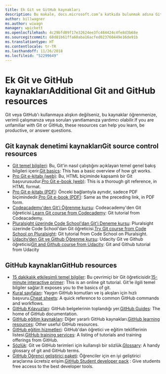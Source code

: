 ```yaml
---
title: Ek Git ve GitHub kaynakları
description: Bu makale, docs.microsoft.com’a katkıda bulunmak adına Git ve GitHub öğrenimi için önerilen kaynakları listeler.
author: billwagner
ms.author: wiwagn
manager: wpickett
ms.openlocfilehash: 4c29bfd09f17e32624ee3fc484424c4fe8d3b68e
ms.sourcegitcommit: 68d81b61ffa60aba16acfed023760449e16de91b
ms.translationtype: HT
ms.contentlocale: tr-TR
ms.lasthandoff: 11/26/2018
ms.locfileid: "52299649"
---
```

# <a name="additional-git-and-github-resources"></a><span data-ttu-id="5755d-103">Ek Git ve GitHub kaynakları</span><span class="sxs-lookup"><span data-stu-id="5755d-103">Additional Git and GitHub resources</span></span>

<span data-ttu-id="5755d-104">Git veya GitHub'ı kullanmaya alışkın değilseniz, bu kaynaklar öğrenmenize, verimli çalışmanıza veya soruları yanıtlamanıza yardımcı olabilir.</span><span class="sxs-lookup"><span data-stu-id="5755d-104">If you are unfamiliar with Git or GitHub, these resources can help you learn, be productive, or answer questions.</span></span>

## <a name="git-source-control-resources"></a><span data-ttu-id="5755d-105">Git kaynak denetimi kaynakları</span><span class="sxs-lookup"><span data-stu-id="5755d-105">Git source control resources</span></span>

- <span data-ttu-id="5755d-106">[Git temel bilgileri](https://go.microsoft.com/fwlink/?linkid=853939): Bu, Git'in nasıl çalıştığını açıklayan temel genel bakış bilgileri içerir.</span><span class="sxs-lookup"><span data-stu-id="5755d-106">[Git basics](https://go.microsoft.com/fwlink/?linkid=853939): This has a basic overview of how git works.</span></span>
- <span data-ttu-id="5755d-107">[Pro Git e-kitabı (web)](https://go.microsoft.com/fwlink/?linkid=853940): Bu, HTML biçiminde kapsamlı bir Git başvurusudur.</span><span class="sxs-lookup"><span data-stu-id="5755d-107">[Pro Git e-book (web)](https://go.microsoft.com/fwlink/?linkid=853940): This is a thorough git reference, in HTML format.</span></span>
- <span data-ttu-id="5755d-108">[Pro Git e-kitabı (PDF)](https://progit2.s3.amazonaws.com/en/2016-03-22-f3531/progit-en.1084.pdf): Önceki bağlantıyla aynıdır, sadece PDF biçimindedir.</span><span class="sxs-lookup"><span data-stu-id="5755d-108">[Pro Git e-book (PDF)](https://progit2.s3.amazonaws.com/en/2016-03-22-f3531/progit-en.1084.pdf): Same as the preceding link, in PDF form.</span></span>
- <span data-ttu-id="5755d-109">[Codeacademy'den Git'i Öğrenme kursu](https://www.codecademy.com/learn/learn-git): Codeacademy'den Git öğreticisi.</span><span class="sxs-lookup"><span data-stu-id="5755d-109">[Learn Git course from Codecademy](https://www.codecademy.com/learn/learn-git): Git tutorial from Codeacademy.</span></span>
- <span data-ttu-id="5755d-110">[Pluralsight üzerinde Code School'dan Git'i Deneme kursu](https://www.pluralsight.com/courses/code-school-git-real): Pluralsight üzerinde Code School'dan Git öğreticisi.</span><span class="sxs-lookup"><span data-stu-id="5755d-110">[Try Git course from Code School on Pluralsight](https://www.pluralsight.com/courses/code-school-git-real): Git tutorial from Code School on Pluralsight.</span></span>
- <span data-ttu-id="5755d-111">[Udacity’den Git ve Github Öğrenme kursu](https://www.udacity.com/course/how-to-use-git-and-github--ud775): Udacity Git ve Github öğreticisi</span><span class="sxs-lookup"><span data-stu-id="5755d-111">[Git and Github course from Udacity](https://www.udacity.com/course/how-to-use-git-and-github--ud775): Git and Github tutorial from Udacity</span></span>

## <a name="github-resources"></a><span data-ttu-id="5755d-112">GitHub kaynakları</span><span class="sxs-lookup"><span data-stu-id="5755d-112">GitHub resources</span></span>

- <span data-ttu-id="5755d-113">[15 dakikalık etkileşimli temel bilgiler](https://try.github.io/): Bu çevrimiçi bir Git öğreticisidir.</span><span class="sxs-lookup"><span data-stu-id="5755d-113">[15-minute interactive primer](https://try.github.io/): This is an online git tutorial.</span></span> <span data-ttu-id="5755d-114">Git'le ilgili temel bilgiler sağlar.</span><span class="sxs-lookup"><span data-stu-id="5755d-114">It exposes you to the basics of git.</span></span>
- <span data-ttu-id="5755d-115">[Kural sayfaları](https://go.microsoft.com/fwlink/?linkid=853941): Yaygın GitHub komutları ve iş akışları için hızlı başvuru.</span><span class="sxs-lookup"><span data-stu-id="5755d-115">[Cheat sheets](https://go.microsoft.com/fwlink/?linkid=853941): A quick reference to common GitHub commands and workflows.</span></span>
- <span data-ttu-id="5755d-116">[GitHub Kılavuzları](https://guides.github.com/): GitHub belgelerinin toplandığı yer.</span><span class="sxs-lookup"><span data-stu-id="5755d-116">[GitHub Guides](https://guides.github.com/): The home of GitHub documentation.</span></span>
- <span data-ttu-id="5755d-117">[GitHub eğitim kaynakları](https://help.github.com/articles/git-and-github-learning-resources/): Diğer yararlı GitHub kaynakları.</span><span class="sxs-lookup"><span data-stu-id="5755d-117">[GitHub learning resources](https://help.github.com/articles/git-and-github-learning-resources/): Other useful GitHub resources.</span></span>
- <span data-ttu-id="5755d-118">[GitHub eğitim hizmetleri](https://services.github.com/training/): GitHub'dan öğretici ve eğitim tekliflerinin listesi.</span><span class="sxs-lookup"><span data-stu-id="5755d-118">[GitHub training services](https://services.github.com/training/): A listing of tutorials and training offerings from GitHub.</span></span>
- <span data-ttu-id="5755d-119">[Sözlük](https://help.github.com/articles/github-glossary): Git ve GitHub terimleri için kullanışlı bir sözlük.</span><span class="sxs-lookup"><span data-stu-id="5755d-119">[Glossary](https://help.github.com/articles/github-glossary): A handy glossary of git and GitHub terms.</span></span>
- <span data-ttu-id="5755d-120">[GitHub Öğrenci geliştirici paketi](https://education.github.com/pack): Öğrenciler için en iyi geliştirici araçlarına ücretsiz erişim.</span><span class="sxs-lookup"><span data-stu-id="5755d-120">[GitHub Student developer pack](https://education.github.com/pack) : Give students free access to the best developer tools.</span></span>
